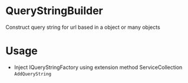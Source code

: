 # QueryStringBuilder
Construct query string for url based in a object or many objects

# Usage
- Inject IQueryStringFactory using extension method ServiceCollection ``AddQueryString``
